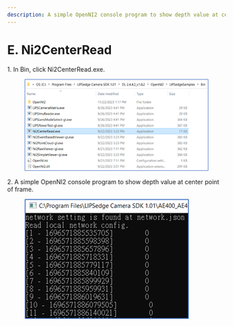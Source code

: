 ```yaml
---
description: A simple OpenNI2 console program to show depth value at center point of frame.
---
```


# E. Ni2CenterRead

1\.     In Bin, click Ni2CenterRead.exe.
<figure><img src="../../.gitbook/assets/global_camera/sample_codes/image (5).png" alt=""><figcaption></figcaption></figure>

2\.     A simple OpenNI2 console program to show depth value at center point of frame.
<figure><img src="../../.gitbook/assets/global_camera/sample_codes/image (6).png" alt=""><figcaption></figcaption></figure>

